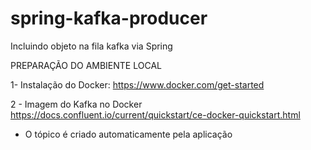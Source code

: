 # spring-kafka-producer
Incluindo objeto na fila kafka via Spring

PREPARAÇÃO DO AMBIENTE LOCAL

1- Instalação do Docker:
https://www.docker.com/get-started

2 - Imagem do Kafka no Docker
https://docs.confluent.io/current/quickstart/ce-docker-quickstart.html

* O tópico é criado automaticamente pela aplicação

